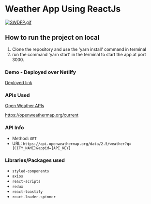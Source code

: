 # Weather App Using ReactJs

<a href="https://gifyu.com/image/SWDFP"><img src="https://s11.gifyu.com/images/SWDFP.gif" alt="SWDFP.gif" border="0" /></a>
## How to run the project on local
1. Clone the repository and use the 'yarn install' command in terminal
2. run the command 'yarn start' in the terminal to start the app at port 3000.

### Demo - Deployed over Netlify 
[Deployed link](https://weather-app-by-omkar.netlify.app/)

### APIs Used
[Open Weather APIs](https://openweathermap.org/)

https://openweathermap.org/current

### API Info
* Method: `GET`
* URL: `https://api.openweathermap.org/data/2.5/weather?q={CITY_NAME}&appid={API_KEY}`

### Libraries/Packages used
* `styled-components`
* `axios`
* `react-scripts`
* `redux`
* `react-toastify`
* `react-loader-spinner`


